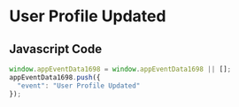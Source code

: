 # User Profile Updated

## Javascript Code
```js
window.appEventData1698 = window.appEventData1698 || [];
appEventData1698.push({
  "event": "User Profile Updated"
});
```




